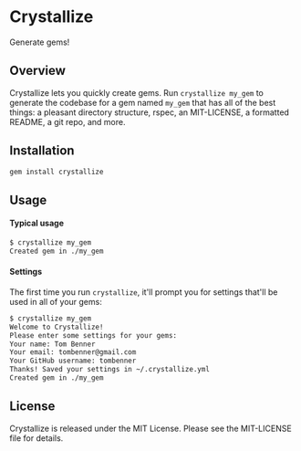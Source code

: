 Crystallize
=====
Generate gems!

Overview
--------

Crystallize lets you quickly create gems. Run `crystallize my_gem` to generate the codebase for a gem named `my_gem` that has all of the best things: a pleasant directory structure, rspec, an MIT-LICENSE, a formatted README, a git repo, and more.

Installation
------------

```bash
gem install crystallize
```

Usage
-----

#### Typical usage

```bash
$ crystallize my_gem
Created gem in ./my_gem
```

#### Settings

The first time you run `crystallize`, it'll prompt you for settings that'll be used in all of your gems:

```bash
$ crystallize my_gem
Welcome to Crystallize!
Please enter some settings for your gems:
Your name: Tom Benner
Your email: tombenner@gmail.com
Your GitHub username: tombenner
Thanks! Saved your settings in ~/.crystallize.yml
Created gem in ./my_gem
```

License
-------

Crystallize is released under the MIT License. Please see the MIT-LICENSE file for details.
